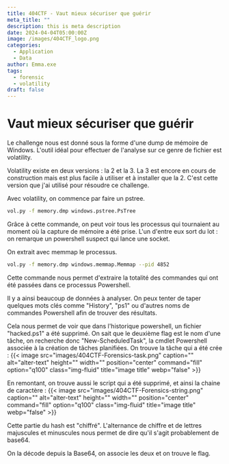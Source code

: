 ```yaml
---
title: 404CTF - Vaut mieux sécuriser que guérir 
meta_title: ""
description: this is meta description
date: 2024-04-04T05:00:00Z
image: /images/404CTF_logo.png
categories:
  - Application
  - Data
author: Emma.exe
tags:
  - forensic
  - volatility
draft: false
---
```


# Vaut mieux sécuriser que guérir

Le challenge nous est donné sous la forme d'une dump de mémoire de Windows.
L'outil idéal pour effectuer de l'analyse sur ce genre de fichier est volatility.

Volatility existe en deux versions : la 2 et la 3.
La 3 est encore en cours de construction mais est plus facile à utiliser et à installer que la 2. C'est cette version que j'ai utilisé pour résoudre ce challenge.

Avec volatility, on commence par faire un pstree.

```bash
vol.py -f memory.dmp windows.pstree.PsTree
```

Grâce à cette commande, on peut voir tous les processus qui tournaient au moment où la capture de mémoire a été prise.
L'un d'entre eux sort du lot : on remarque un powershell suspect qui lance une socket.

On extrait avec memmap le processus.

```bash
vol.py -f memory.dmp windows.memmap.Memmap --pid 4852 
```

Cette commande nous permet d'extraire la totalité des commandes qui ont été passées dans ce processus Powershell.

Il y a ainsi beaucoup de données à analyser. On peux tenter de taper quelques mots clés comme "History", "ps1" ou d'autres noms de commandes Powershell afin de trouver des résultats.

Cela nous permet de voir que dans l'historique powershell, un fichier "hacked.ps1" a été supprimé.
On sait que le deuxième flag est le nom d'une tâche, on recherche donc "New-ScheduledTask", la cmdlet Powershell associée à la création de tâches planifiées.
On trouve la tâche qui a été crée : 
{{< image src="images/404CTF-Forensics-task.png" caption="" alt="alter-text" height="" width="" position="center" command="fill" option="q100" class="img-fluid" title="image title" webp="false" >}} 

En remontant, on trouve aussi le script qui a été supprimé, et ainsi la chaine de caractère : 
{{< image src="images/404CTF-Forensics-string.png" caption="" alt="alter-text" height="" width="" position="center" command="fill" option="q100" class="img-fluid" title="image title" webp="false" >}}

Cette partie du hash est "chiffré". L'alternance de chiffre et de lettres majuscules et minuscules nous permet de dire qu'il s'agit probablement de base64.

On la décode depuis la Base64, on associe les deux et on trouve le flag.
